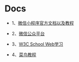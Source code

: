 ﻿# Docs

- 1、[微信小程序官方文档以及教程][1]

- 2、[微信公众平台][2]

- 3、[W3C School Web学习][3]

- 4、[菜鸟教程][4]


  [1]: https://developers.weixin.qq.com/miniprogram/dev/
  [2]: https://mp.weixin.qq.com/
  [3]: http://www.w3school.com.cn/
  [4]: https://www.runoob.com/